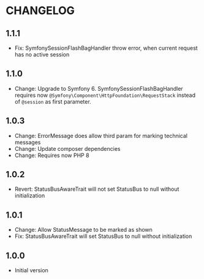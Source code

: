# CHANGELOG

## 1.1.1

* Fix: SymfonySessionFlashBagHandler throw error, when current request has no active session


## 1.1.0

* Change: Upgrade to Symfony 6. SymfonySessionFlashBagHandler requires
  now `@Symfony\Component\HttpFoundation\RequestStack` instead of `@session` as first parameter.


## 1.0.3

* Change: ErrorMessage does allow third param for marking technical messages
* Change: Update composer dependencies
* Change: Requires now PHP 8


## 1.0.2

* Revert: StatusBusAwareTrait will not set StatusBus to null without initialization


## 1.0.1

* Change: Allow StatusMessage to be marked as shown
* Fix: StatusBusAwareTrait will set StatusBus to null without initialization


## 1.0.0

* Initial version
